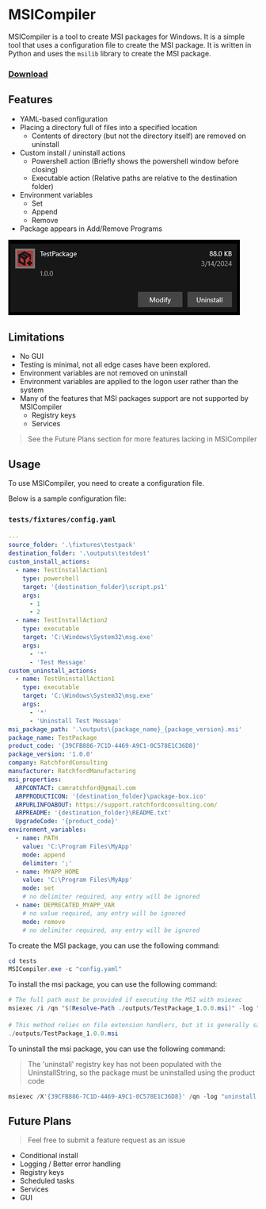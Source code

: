 # MSICompiler

MSICompiler is a tool to create MSI packages for Windows. 
It is a simple tool that uses a configuration file to create the MSI package. 
It is written in Python and uses the `msilib` library to create the MSI package.


### [Download](https://github.com/camratchford/MSICompiler/releases/download/stable/MSICompiler_1.0.1.zip)

## Features

- YAML-based configuration
- Placing a directory full of files into a specified location
  - Contents of directory (but not the directory itself) are removed on uninstall
- Custom install / uninstall actions
  - Powershell action (Briefly shows the powershell window before closing)
  - Executable action (Relative paths are relative to the destination folder)
- Environment variables
  - Set
  - Append
  - Remove
- Package appears in Add/Remove Programs

![Add/Remove Programs](./extras/PackageScreenshot.png)

## Limitations

- No GUI
- Testing is minimal, not all edge cases have been explored.
- Environment variables are not removed on uninstall
- Environment variables are applied to the logon user rather than the system
- Many of the features that MSI packages support are not supported by MSICompiler
  - Registry keys
  - Services


> See the Future Plans section for more features lacking in MSICompiler

## Usage

To use MSICompiler, you need to create a configuration file.

Below is a sample configuration file: 

### `tests/fixtures/config.yaml`

```yaml
---
source_folder: '.\fixtures\testpack'
destination_folder: '.\outputs\testdest'
custom_install_actions:
  - name: TestInstallAction1
    type: powershell
    target: '{destination_folder}\script.ps1'
    args:
      - 1
      - 2
  - name: TestInstallAction2
    type: executable
    target: 'C:\Windows\System32\msg.exe'
    args:
      - '*'
      - 'Test Message'
custom_uninstall_actions:
  - name: TestUninstallAction1
    type: executable
    target: 'C:\Windows\System32\msg.exe'
    args:
      - '*'
      - 'Uninstall Test Message'
msi_package_path: '.\outputs\{package_name}_{package_version}.msi'
package_name: TestPackage
product_code: '{39CFB886-7C1D-4469-A9C1-0C578E1C36D8}'
package_version: '1.0.0'
company: RatchfordConsulting
manufacturer: RatchfordManufacturing
msi_properties:
  ARPCONTACT: camratchford@gmail.com
  ARPPRODUCTICON: '{destination_folder}\package-box.ico'
  ARPURLINFOABOUT: https://support.ratchfordconsulting.com/
  ARPREADME: '{destination_folder}\README.txt'
  UpgradeCode: '{product_code}'
environment_variables:
  - name: PATH
    value: 'C:\Program Files\MyApp'
    mode: append
    delimiter: ';'
  - name: MYAPP_HOME
    value: 'C:\Program Files\MyApp'
    mode: set
    # no delimiter required, any entry will be ignored
  - name: DEPRECATED_MYAPP_VAR
    # no value required, any entry will be ignored
    mode: remove
    # no delimiter required, any entry will be ignored

```

To create the MSI package, you can use the following command:
```powershell
cd tests
MSICompiler.exe -c "config.yaml"
```

To install the msi package, you can use the following command:
```powershell
# The full path must be provided if executing the MSI with msiexec
msiexec /i /qn "$(Resolve-Path ./outputs/TestPackage_1.0.0.msi)" -log "install.log"

# This method relies on file extension handlers, but it is generally safe to assume that .msi is mapped correctly
./outputs/TestPackage_1.0.0.msi
```

To uninstall the msi package, you can use the following command:
> The 'uninstall' registry key has not been populated with the UninstallString, so the package must be uninstalled using the product code
```powershell
msiexec /X'{39CFB886-7C1D-4469-A9C1-0C578E1C36D8}' /qn -log "uninstall.log"
```

## Future Plans

> Feel free to submit a feature request as an issue
- Conditional install
- Logging / Better error handling
- Registry keys
- Scheduled tasks
- Services
- GUI
